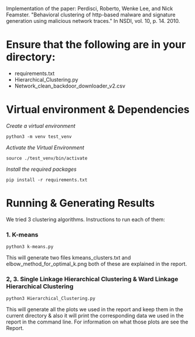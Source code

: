 Implementation of the paper: Perdisci, Roberto, Wenke Lee, and Nick Feamster. "Behavioral clustering of http-based malware and signature generation using malicious network traces." In NSDI, vol. 10, p. 14. 2010.


# Ensure that the following are in your directory:
   - requirements.txt
   - Hierarchical_Clustering.py
   - Network_clean_backdoor_downloader_v2.csv

# Virtual environment & Dependencies
*Create a virtual environment*
```
python3 -m venv test_venv
```
*Activate the Virtual Environment*
```
source ./test_venv/bin/activate
```
*Install the required packages*
```
pip install -r requirements.txt
```

# Running & Generating Results
We tried 3 clustering algorithms. Instructions to run each of them:

### 1. K-means
```
python3 k-means.py 
```
This will generate two files kmeans_clusters.txt and elbow_method_for_optimal_k.png both of these are explained in the report.

### 2, 3. Single Linkage Hierarchical Clustering & Ward Linkage Hierarchical Clustering
```
python3 Hierarchical_Clustering.py
```
This will generate all the plots we used in the report and keep them in the current directory & also it will print the corresponding data we used in the report in the command line. For information on what those plots are see the Report.